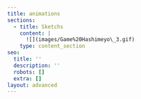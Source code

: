 ```yaml
---
title: animations
sections:
  - title: Sketchs
    content: |
      ![](images/Game%20Hashimeyo\_3.gif)
    type: content_section
seo:
  title: ''
  description: ''
  robots: []
  extra: []
layout: advanced
---
```

